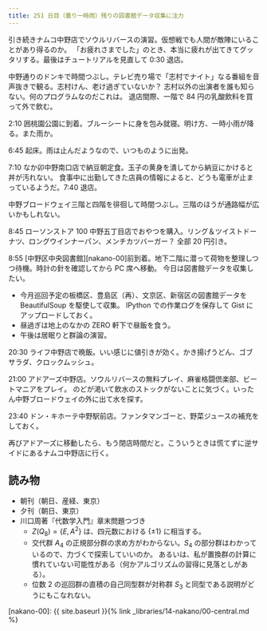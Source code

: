 ```yaml
---
title: 251 日目（曇り一時雨）残りの図書館データ収集に注力
---
```


引き続きナムコ中野店でソウルリバースの演習。仮想戦でも人間が敵陣にいることがあり得るのか。
「お疲れさまでした」のとき、本当に疲れが出てきてグッタリする。最後はチュートリアルを見直して 0:30 退店。

中野通りのドンキで時間つぶし。テレビ売り場で「志村でナイト」なる番組を音声抜きで観る。志村けん、老け過ぎていないか？
志村以外の出演者を誰も知らない。何のプログラムなのだこれは。
退店間際、一階で 84 円の乳酸飲料を買って外で飲む。

2:10 囲桃園公園に到着。ブルーシートに身を包み就寝。明け方、一時小雨が降る。また雨か。

6:45 起床。雨は止んだようなので、いつものように出発。

7:10 なか卯中野南口店で納豆朝定食。玉子の黄身を潰してから納豆にかけると丼が汚れない。
食事中に出勤してきた店員の情報によると、どうも電車が止まっているようだ。7:40 退店。

中野ブロードウェイ三階と四階を徘徊して時間つぶし。三階のほうが通路幅が広いかもしれない。

8:45 ローソンストア 100 中野五丁目店でおやつを購入。リング＆ツイストドーナツ、ロングウインナーパン、メンチカツバーガー？
全部 20 円引き。

8:55 [中野区中央図書館][nakano-00]前到着。地下二階に潜って荷物を整理しつつ待機。時計の針を確認してから PC 席へ移動。
今日は図書館データを収集したい。

* 今月巡回予定の板橋区、豊島区（再）、文京区、新宿区の図書館データを BeautifulSoup を駆使して収集。
  IPython での作業ログを保存して Gist にアップロードしておく。
* 昼過ぎは地上のなかの ZERO 軒下で昼飯を食う。
* 午後は居眠りと群論の演習。

20:30 ライフ中野店で晩飯。いい感じに値引きが効く。かき揚げうどん、ゴブサラダ、クロックムッシュ。

21:00 アドアーズ中野店。ソウルリバースの無料プレイ、麻雀格闘倶楽部、ビートマニアをプレイ。
のどが渇いて飲水のストックがないことに気づく。いったん中野ブロードウェイの外に出て水を探す。

23:40 ドン・キホーテ中野駅前店。ファンタマンゴーと、野菜ジュースの補充をしておく。

再びアドアーズに移動したら、もう閉店時間だと。こういうときは慌てずに逆サイドにあるナムコ中野店に行く。

## 読み物

* 朝刊（朝日、産経、東京）
* 夕刊（朝日、東京）
* 川口周著『代数学入門』章末問題つづき
  * $Z(Q_8) = \lbrace E, A^2\rbrace$ は、四元数における $\lbrace \pm 1\rbrace$ に相当する。
  * 交代群 $A_4$ の正規部分群の求め方がわからない。$S_4$ の部分群はわかっているので、力づくで探索していいのか。
    あるいは、私が置換群の計算に慣れていない可能性がある（何かアルゴリズムの習得に見落としがある）。
  * 位数 2 の巡回群の直積の自己同型群が対称群 $S_3$ と同型である説明がどうにもこなれない。

[nakano-00]: {{ site.baseurl }}{% link _libraries/14-nakano/00-central.md %}

